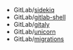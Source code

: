 - GitLab/[sidekiq](sidekiq/index.md)
- GitLab/[gitlab-shell](gitlab-shell/index.md)
- GitLab/[gitaly](gitaly/index.md)
- GitLab/[unicorn](unicorn/index.md)
- GitLab/[migrations](migrations/index.md)

